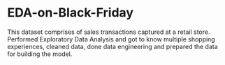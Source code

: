 # EDA-on-Black-Friday

This dataset comprises of sales transactions captured at a retail store. 
Performed Exploratory Data Analysis and got to know multiple shopping experiences, cleaned data, done data engineering and prepared the data for building the model.
